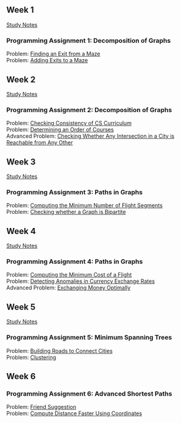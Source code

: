 ## Week 1
[Study Notes](https://gist.github.com/akueisara/612c88a940b7e2b9c0d6a631df28375e)
### Programming Assignment 1: Decomposition of Graphs
Problem: [Finding an Exit from a Maze](https://github.com/akueisara/algorithms-on-graphs/tree/master/week%201/reachability) </br>
Problem: [Adding Exits to a Maze](https://github.com/akueisara/algorithms-on-graphs/tree/master/week%201/connected_components) </br>

## Week 2
[Study Notes](https://gist.github.com/akueisara/120d8d5b4e1a663c606987b00e6c3c15)
### Programming Assignment 2: Decomposition of Graphs
Problem: [Checking Consistency of CS Curriculum](https://github.com/akueisara/algorithms-on-graphs/tree/master/week%202/acyclicity) </br>
Problem: [Determining an Order of Courses](https://github.com/akueisara/algorithms-on-graphs/tree/master/week%202/toposort) </br>
Advanced Problem: [Checking Whether Any Intersection in a City
is Reachable from Any Other](https://github.com/akueisara/algorithms-on-graphs/tree/master/week%202/strongly_connected) </br>

## Week 3
[Study Notes](https://gist.github.com/akueisara/4d274697d5553837a1973a42d31a2224)
### Programming Assignment 3: Paths in Graphs
Problem: [Computing the Minimum Number of Flight Segments](https://github.com/akueisara/algorithms-on-graphs/tree/master/week%203/bfs) </br>
Problem: [Checking whether a Graph is Bipartite](https://github.com/akueisara/algorithms-on-graphs/tree/master/week%203/bipartite) </br>

## Week 4
[Study Notes](https://gist.github.com/akueisara/00e76a5552e41be21b6838cbfcea4b6c)
### Programming Assignment 4: Paths in Graphs
Problem: [Computing the Minimum Cost of a Flight](https://github.com/akueisara/algorithms-on-graphs/tree/master/week%204/dijkstra) </br>
Problem: [Detecting Anomalies in Currency Exchange Rates](https://github.com/akueisara/algorithms-on-graphs/tree/master/week%204/negative_cycle) </br>
Advanced Problem: [Exchanging Money Optimally](https://github.com/akueisara/algorithms-on-graphs/tree/master/week%204/shortest_paths) </br>

## Week 5
[Study Notes](https://gist.github.com/akueisara/42c7b82c43fb2a1ca78303b1624fa7c7)
### Programming Assignment 5: Minimum Spanning Trees
Problem: [Building Roads to Connect Cities](https://github.com/akueisara/algorithms-on-graphs/tree/master/week%205/connecting_points) </br>
Problem: [Clustering](https://github.com/akueisara/algorithms-on-graphs/tree/master/week%205/clustering) </br>

## Week 6
### Programming Assignment 6: Advanced Shortest Paths
Problem: [Friend Suggestion](https://github.com/akueisara/algorithms-on-graphs/tree/master/week%206/friend_suggestion) </br>
Problem: [Compute Distance Faster Using Coordinates](https://github.com/akueisara/algorithms-on-graphs/tree/master/week%206/dist_with_coords) </br>
